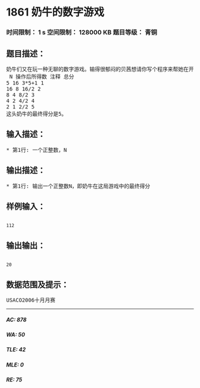 # 1861 奶牛的数字游戏   
### 时间限制： 1 s     空间限制： 128000 KB     题目等级： 青铜  
## 题目描述：  

<pre>
奶牛们又在玩一种无聊的数字游戏。输得很郁闷的贝茜想请你写个程序来帮她在开局时预测结果。在游戏的开始，每头牛都会得到一个数N(1<=N<=1,000,000)。此时奶牛们的分数均为0。如果N是奇数，那么奶牛就会把它乘以3后再加1。如果N是偶数，那么这个数就会被除以2。数字每变动一次，这头奶牛就得到1分。当N的值等于1时，游戏结束，此时的分数就是这头奶牛在这局游戏中的最终得分。 以下是N的初始值为5时，一局游戏的完整过程：
 N 操作后所得数 注释 总分
5 16 3*5+1 1
16 8 16/2 2
8 4 8/2 3
4 2 4/2 4
2 1 2/2 5
这头奶牛的最终得分是5。
</pre>
  
  
## 输入描述：  

<pre>
* 第1行: 一个正整数，N
</pre>
  
  
## 输出描述：  

<pre>
* 第1行: 输出一个正整数N，即奶牛在这局游戏中的最终得分
</pre>
  
  
## 样例输入：  

<pre><code>
112
</code></pre>
  
  
## 输出输出：  

<pre><code>
20
</code></pre>
  
  
## 数据范围及提示：  

<pre>
USACO2006十月月赛
</pre>
  
  
***  

##### AC: 878  
##### WA: 50  
##### TLE: 42  
##### MLE: 0  
##### RE: 75  
